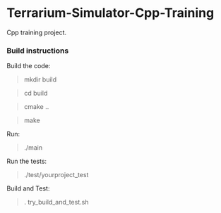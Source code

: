 # Terrarium-Simulator-Cpp-Training

Cpp training project.

### Build instructions

Build the code:

> mkdir build

> cd build

> cmake ..

> make

Run:
> ./main

Run the tests:
> ./test/yourproject_test

Build and Test:
> . try_build_and_test.sh

